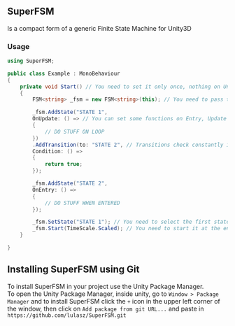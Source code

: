 ## SuperFSM
Is a compact form of a generic Finite State Machine for Unity3D

### Usage
```C#
using SuperFSM;

public class Example : MonoBehaviour
{
    private void Start() // You need to set it only once, nothing on Unity's Update etc
    {
        FSM<string> _fsm = new FSM<string>(this); // You need to pass this MonoBehaviour

        _fsm.AddState("STATE 1",
        OnUpdate: () => // You can set some functions on Entry, Update and Exit of a state
        {
            // DO STUFF ON LOOP
        })
        .AddTransition(to: "STATE 2", // Transitions check constantly if they can transition to another state
        Condition: () =>
        {
            return true;
        });

        _fsm.AddState("STATE 2",
        OnEntry: () =>
        {
            // DO STUFF WHEN ENTERED
        });

        _fsm.SetState("STATE 1"); // You need to select the first state
        _fsm.Start(TimeScale.Scaled); // You need to start it at the end with time scale, basically put TimeScale.Scaled or TimeScale.Unscaled
    }

}

```

## Installing SuperFSM using Git
To install SuperFSM in your project use the Unity Package Manager.  
To open the Unity Package Manager, inside unity, go to `Window > Package Manager` and to install SuperFSM click the `+` icon in the upper left corner of the window, then click on `Add package from git URL...` and paste in `https://github.com/lulasz/SuperFSM.git`
